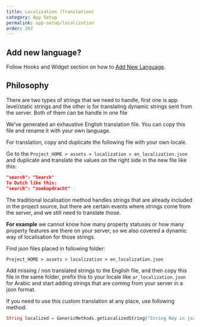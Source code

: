 ```yaml
---
title: Localization (Translation)
category: App Setup
permalink: app-setup/localization
order: 207
---
```


## Add new language?
 Follow Hooks and Widget section on how to [Add New Language](/hooks-widgets/add_new_language). 

## Philosophy
There are two types of strings that we need to handle, first one is app level/static strings and the other is for translating dynamic strings sent from the server. Both of them can be handle in one file

We’ve generated an exhaustive English translation file. You can copy this file and rename it with your own language.

For translation, copy and duplicate the following file with your own locale.

Go to the `Project_HOME > assets > localization > en_localization.json` and duplicate and translate the values on the right side in the new file like this:
```json
"search": "Search"
To Dutch like this:
"search": "zoekopdracht"
```

The traditional localisation method handles strings that are already included in the project source, but there are certain events where strings come from the server, and we still need to translate those.

**For example** we cannot know how many property statuses or how many property features  are there on your server, so we also covered a dynamic way of localisation for those strings.

Find json files placed in following folder:

`Project_HOME > assets > localization > en_localization.json`

Add missing / non translated strings to the English file, and then copy this file in the same folder, prefix this to your locale like `ar_localization.json` for Arabic and start adding strings that are coming from your server in a json format.

If you need to use this custom translation at any place, use following method:
```dart
String localized = GenericMethods.getLocalizedString("String Key in json");
```
